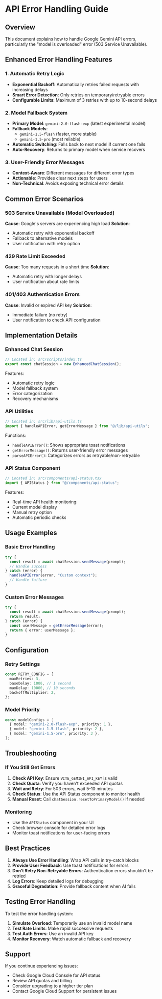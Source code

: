 # API Error Handling Guide

## Overview

This document explains how to handle Google Gemini API errors, particularly the "model is overloaded" error (503 Service Unavailable).

## Enhanced Error Handling Features

### 1. Automatic Retry Logic
- **Exponential Backoff**: Automatically retries failed requests with increasing delays
- **Smart Error Detection**: Only retries on temporary/retryable errors
- **Configurable Limits**: Maximum of 3 retries with up to 10-second delays

### 2. Model Fallback System
- **Primary Model**: `gemini-2.0-flash-exp` (latest experimental model)
- **Fallback Models**: 
  - `gemini-1.5-flash` (faster, more stable)
  - `gemini-1.5-pro` (most reliable)
- **Automatic Switching**: Falls back to next model if current one fails
- **Auto-Recovery**: Returns to primary model when service recovers

### 3. User-Friendly Error Messages
- **Context-Aware**: Different messages for different error types
- **Actionable**: Provides clear next steps for users
- **Non-Technical**: Avoids exposing technical error details

## Common Error Scenarios

### 503 Service Unavailable (Model Overloaded)
**Cause**: Google's servers are experiencing high load
**Solution**: 
- Automatic retry with exponential backoff
- Fallback to alternative models
- User notification with retry option

### 429 Rate Limit Exceeded
**Cause**: Too many requests in a short time
**Solution**:
- Automatic retry with longer delays
- User notification about rate limits

### 401/403 Authentication Errors
**Cause**: Invalid or expired API key
**Solution**:
- Immediate failure (no retry)
- User notification to check API configuration

## Implementation Details

### Enhanced Chat Session
```typescript
// Located in: src/scripts/index.ts
export const chatSession = new EnhancedChatSession();
```

Features:
- Automatic retry logic
- Model fallback system
- Error categorization
- Recovery mechanisms

### API Utilities
```typescript
// Located in: src/lib/api-utils.ts
import { handleAPIError, getErrorMessage } from "@/lib/api-utils";
```

Functions:
- `handleAPIError()`: Shows appropriate toast notifications
- `getErrorMessage()`: Returns user-friendly error messages
- `parseAPIError()`: Categorizes errors as retryable/non-retryable

### API Status Component
```typescript
// Located in: src/components/api-status.tsx
import { APIStatus } from "@/components/api-status";
```

Features:
- Real-time API health monitoring
- Current model display
- Manual retry option
- Automatic periodic checks

## Usage Examples

### Basic Error Handling
```typescript
try {
  const result = await chatSession.sendMessage(prompt);
  // Handle success
} catch (error) {
  handleAPIError(error, "Custom context");
  // Handle failure
}
```

### Custom Error Messages
```typescript
try {
  const result = await chatSession.sendMessage(prompt);
  return result;
} catch (error) {
  const userMessage = getErrorMessage(error);
  return { error: userMessage };
}
```

## Configuration

### Retry Settings
```typescript
const RETRY_CONFIG = {
  maxRetries: 3,
  baseDelay: 1000, // 1 second
  maxDelay: 10000, // 10 seconds
  backoffMultiplier: 2,
};
```

### Model Priority
```typescript
const modelConfigs = [
  { model: "gemini-2.0-flash-exp", priority: 1 },
  { model: "gemini-1.5-flash", priority: 2 },
  { model: "gemini-1.5-pro", priority: 3 },
];
```

## Troubleshooting

### If You Still Get Errors

1. **Check API Key**: Ensure `VITE_GEMINI_API_KEY` is valid
2. **Check Quota**: Verify you haven't exceeded API quotas
3. **Wait and Retry**: For 503 errors, wait 5-10 minutes
4. **Check Status**: Use the API Status component to monitor health
5. **Manual Reset**: Call `chatSession.resetToPrimaryModel()` if needed

### Monitoring

- Use the `APIStatus` component in your UI
- Check browser console for detailed error logs
- Monitor toast notifications for user-facing errors

## Best Practices

1. **Always Use Error Handling**: Wrap API calls in try-catch blocks
2. **Provide User Feedback**: Use toast notifications for errors
3. **Don't Retry Non-Retryable Errors**: Authentication errors shouldn't be retried
4. **Log Errors**: Keep detailed logs for debugging
5. **Graceful Degradation**: Provide fallback content when AI fails

## Testing Error Handling

To test the error handling system:

1. **Simulate Overload**: Temporarily use an invalid model name
2. **Test Rate Limits**: Make rapid successive requests
3. **Test Auth Errors**: Use an invalid API key
4. **Monitor Recovery**: Watch automatic fallback and recovery

## Support

If you continue experiencing issues:
- Check Google Cloud Console for API status
- Review API quotas and billing
- Consider upgrading to a higher tier plan
- Contact Google Cloud Support for persistent issues
